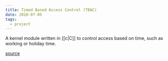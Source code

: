 ```yaml
---
title: Timed Based Access Control (TBAC)
date: 2010-07-05
tags:
  - project
---
```


A kernel module written in [[c|C]] to control access based on time, such as working or holiday time.

[source](https://github.com/TristanCacqueray/tbac-reg)
